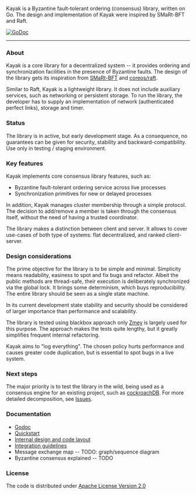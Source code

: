 Kayak is a Byzantine fault-tolerant ordering (consensus) library, written on Go. The design and implementation of Kayak were inspired by SMaRt-BFT and Raft.

[![GoDoc](https://godoc.org/github.com/stratumn/kayak?status.svg)](https://godoc.org/github.com/stratumn/kayak)

---

### About

Kayak is a core library for a decentralized system -- it provides ordering and synchronization facilities in the presence of Byzantine faults. The design of the library gets its inspiration from [SMaRt-BFT](https://github.com/bft-smart/library) and [coreos/raft](https://github.com/coreos/etcd/tree/master/raft).

Similar to Raft, Kayak is a lightweight library. It does not include auxiliary services, such as networking or persistent storage. To run the library, the developer has to supply an implementation of network (authenticated perfect links), storage and timer.

### Status

The library is in active, but early development stage. As a consequence, no guarantees can be given for security, stability and backward-compatibility. Use only in testing / staging environment.


### Key features

Kayak implements core consensus library features, such as:

* Byzantine fault-tolerant ordering service across live processes
* Synchronization primitives for new or delayed processes

In addition, Kayak manages cluster membership through a simple protocol. The decision to add/remove a member is taken through the consensus itself, without the need of having a trusted coordinator.

The library makes a distinction between client and server. It allows to cover use-cases of both type of systems: flat decentralized, and ranked client-server.


### Design considerations

The prime objective for the library is to be simple and minimal. Simplicity means readability, easiness to spot and fix bugs and refactor. Albeit the public methods are thread-safe, their execution is deliberately synchronized via the global lock. It brings some determinism, which buys reproducibility. The entire library should be seen as a single state machine.

In its current development state stability and security should be considered of larger importance than performance and scalability.

The library is tested using blackbox approach only [Zmey](https://github.com/stratumn/zmey) is largely used for this purpose. The approach makes the tests quite lengthy, but it greatly simplifies frequent internal refactoring.

Kayak aims to "log everything". The chosen policy hurts performance and causes greater code duplication, but is essential to spot bugs in a live system.


### Next steps

The major priority is to test the library in the wild, being used as a consensus engine for an existing project, such as [cockroachDB](https://github.com/cockroachdb/cockroach). For more detailed decomposition, see [Issues](https://github.com/stratumn/kayak/issues).



### Documentation

* [Godoc](https://godoc.org/github.com/stratumn/kayak)
* [Quickstart](doc/quickstart.md)
* [Internal design and code layout](doc/internal.md)
* [Integration guidelines](doc/integration.md)
* Message exchange map -- TODO: graph/sequence diagram
* Byzantine consensus explained -- TODO

### License

The code is distributed under [Apache License Version 2.0](LICENSE)
